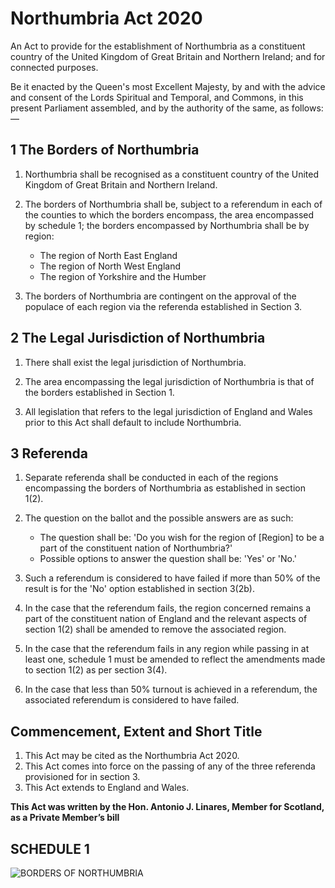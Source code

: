 # Northumbria Act 2020

An Act to provide for the establishment of Northumbria as a constituent country of the United Kingdom of Great Britain and Northern Ireland; and for connected purposes.

Be it enacted by the Queen's most Excellent Majesty, by and with the advice and consent of the Lords Spiritual and Temporal, and Commons, in this present Parliament assembled, and by the authority of the same, as follows:—

## 1 The Borders of Northumbria

1. Northumbria shall be recognised as a constituent country of the United Kingdom of Great Britain and Northern Ireland.

2. The borders of Northumbria shall be, subject to a referendum in each of the counties to which the borders encompass, the area encompassed by schedule 1; the borders encompassed by Northumbria shall be by region:
    * The region of North East England
    * The region of North West England
    * The region of Yorkshire and the Humber

3. The borders of Northumbria are contingent on the approval of the populace of each region via the referenda established in Section 3.

## 2 The Legal Jurisdiction of Northumbria

1. There shall exist the legal jurisdiction of Northumbria.

2. The area encompassing the legal jurisdiction of Northumbria is that of the borders established in Section 1.

3. All legislation that refers to the legal jurisdiction of England and Wales prior to this Act shall default to include Northumbria.

## 3 Referenda

1. Separate referenda shall be conducted in each of the regions encompassing the borders of Northumbria as established in section 1(2).

2. The question on the ballot and the possible answers are as such:
    * The question shall be: 'Do you wish for the region of [Region] to be a part of the constituent nation of Northumbria?'
    * Possible options to answer the question shall be: 'Yes' or 'No.'

3. Such a referendum is considered to have failed if more than 50% of the result is for the 'No' option established in section 3(2b).

4. In the case that the referendum fails, the region concerned remains a part of the constituent nation of England and the relevant aspects of section 1(2) shall be amended to remove the associated region.

5. In the case that the referendum fails in any region while passing in at least one, schedule 1 must be amended to reflect the amendments made to section 1(2) as per section 3(4).

6. In the case that less than 50% turnout is achieved in a referendum, the associated referendum is considered to have failed.

## Commencement, Extent and Short Title

1. This Act may be cited as the Northumbria Act 2020.
2. This Act comes into force on the passing of any of the three referenda provisioned for in section 3.
3. This Act extends to England and Wales.

**This Act was written by the Hon. Antonio J. Linares, Member for Scotland, as a Private Member’s bill**

## SCHEDULE 1

![BORDERS OF NORTHUMBRIA](https://upload.wikimedia.org/wikipedia/commons/thumb/2/2a/Northern_England.svg/800px-Northern_England.svg.png)
